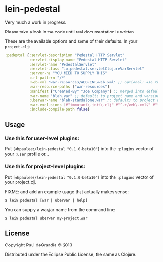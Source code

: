 # lein-pedestal

Very much a work in progress.

Please take a look in the code until real documentation is written.

These are the available options and some of their defaults.  In your `project.clj`:
```clojure
:pedestal {:servlet-description "Pedestal HTTP Servlet"
           :servlet-display-name "Pedestal HTTP Servlet"
           :servlet-name "PedestalServlet"
           :servlet-class "io.pedestal.servletClojureVarServlet"
           :server-ns "YOU NEED TO SUPPLY THIS"
           :url-pattern "/*"
           :web-xml "war-resources/WEB-INF/web.xml" ;; optional: use this instead of generating
           :war-resource-paths ["war-resources"]
           :manifest {"Created-By" "Joe Company"} ;; merged into defaults
           :war-name "blah.war" ;; defaults to project name and version
           :uberwar-name "blah-standalone.war" ;; defaults to project name and version -standalone
           :war-exclusions [#"immutant\.init\.clj" #"^.+/web\.xml$" #"^.+/myapp-.+.conf$" #"^.+/logback-test\.xml$" ] ;; optional: a vector of regex strings
           :include-compile-path false}
```

## Usage

### Use this for user-level plugins:

Put `[ohpauleez/lein-pedestal "0.1.0-beta10"]` into the `:plugins` vector of your
`:user` profile or...

### Use this for project-level plugins:

Put `[ohpauleez/lein-pedestal "0.1.0-beta10"]` into the `:plugins` vector of your project.clj.

FIXME: and add an example usage that actually makes sense:

    $ lein pedestal [war | uberwar | help]

You can supply a war/jar name from the command line:

    $ lein pedestal uberwar my-project.war

## License

Copyright Paul deGrandis © 2013

Distributed under the Eclipse Public License, the same as Clojure.

